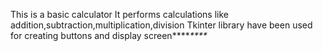 This is a basic calculator
It performs calculations like addition,subtraction,multiplication,division
Tkinter library have been used for creating buttons and display screen****_****_